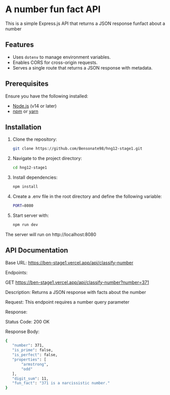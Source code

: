 # A number fun fact API

This is a simple Express.js API that returns a JSON response funfact about a number

## Features

- Uses `dotenv` to manage environment variables.
- Enables CORS for cross-origin requests.
- Serves a single route that returns a JSON response with metadata.

## Prerequisites

Ensure you have the following installed:

- [Node.js](https://nodejs.org/) (v14 or later)
- [npm](https://www.npmjs.com/) or [yarn](https://yarnpkg.com/)

## Installation

1. Clone the repository:

   ```sh
   git clone https://github.com/Bensonate98/hng12-stage1.git

2. Navigate to the project directory:

   ```sh
   cd hng12-stage1

3. Install dependencies:

   ```sh
   npm install

4. Create a .env file in the root directory and define the following variable:

   ```sh
   PORT=8080

5. Start server with:

   ```sh
   npm run dev

The server will run on http://localhost:8080

## API Documentation

Base URL: https://ben-stage1.vercel.app/api/classify-number

Endpoints: 

GET https://ben-stage1.vercel.app/api/classify-number?number=371

Description: Returns a JSON response with facts about the number

Request:
This endpoint requires a number query parameter

Response:

Status Code: 200 OK

Response Body:

 ```sh
{
    "number": 371,
    "is_prime": false,
    "is_perfect": false,
    "properties": [
        "armstrong",
        "odd"
    ],
    "digit_sum": 11,
    "fun_fact": "371 is a narcissistic number."
}






